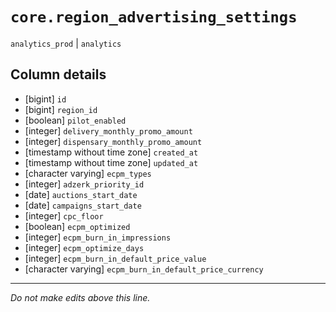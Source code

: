 # `core.region_advertising_settings`
`analytics_prod` | `analytics`

## Column details
* [bigint]    `id`
* [bigint]    `region_id`
* [boolean]   `pilot_enabled`
* [integer]   `delivery_monthly_promo_amount`
* [integer]   `dispensary_monthly_promo_amount`
* [timestamp without time zone] `created_at`
* [timestamp without time zone] `updated_at`
* [character varying] `ecpm_types`
* [integer]   `adzerk_priority_id`
* [date]      `auctions_start_date`
* [date]      `campaigns_start_date`
* [integer]   `cpc_floor`
* [boolean]   `ecpm_optimized`
* [integer]   `ecpm_burn_in_impressions`
* [integer]   `ecpm_optimize_days`
* [integer]   `ecpm_burn_in_default_price_value`
* [character varying] `ecpm_burn_in_default_price_currency`

-------------------------------------------------------------------------------
*Do not make edits above this line.*
